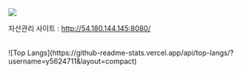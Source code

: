 <div>
  <img src="https://capsule-render.vercel.app/api?height=400&text=Hello%20World!&desc=Hello%20capsule%20render&textBg=true" />
</div>

자산관리 사이트 : http://54.180.144.145:8080/



<br>
  ![Top Langs](https://github-readme-stats.vercel.app/api/top-langs/?username=y5624711&layout=compact)

